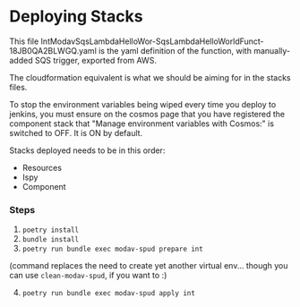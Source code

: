# Deploying Stacks

This file
IntModavSqsLambdaHelloWor-SqsLambdaHelloWorldFunct-18JB0QA2BLWGQ.yaml
is the yaml definition of the function, with manually-added SQS trigger, exported from AWS.

The cloudformation equivalent is what we should be aiming for in the stacks files.

To stop the environment variables being wiped every time you deploy to jenkins, you must ensure on the cosmos page that
you have registered the component stack that "Manage environment variables with Cosmos:" is switched to OFF. It is ON by default.

Stacks deployed needs to be in this order:

- Resources
- Ispy
- Component

### Steps

1. `poetry install`
2. `bundle install`
3. `poetry run bundle exec modav-spud prepare int`

(command replaces the need to create yet another virtual env... though
you can use `clean-modav-spud`, if you want to :)

4. `poetry run bundle exec modav-spud apply int`